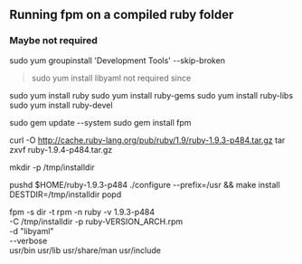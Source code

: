 ## Running fpm on a compiled ruby folder

### Maybe not required
sudo yum groupinstall 'Development Tools' --skip-broken
> sudo yum install libyaml not required since 

sudo yum install ruby
sudo yum install ruby-gems
sudo yum install ruby-libs
sudo yum install ruby-devel

sudo gem update --system
sudo gem install fpm

curl -O http://cache.ruby-lang.org/pub/ruby/1.9/ruby-1.9.3-p484.tar.gz
tar zxvf ruby-1.9.4-p484.tar.gz

mkdir -p /tmp/installdir

pushd $HOME/ruby-1.9.3-p484
./configure --prefix=/usr && make install DESTDIR=/tmp/installdir
popd

fpm -s dir -t rpm -n ruby -v 1.9.3-p484 \
-C /tmp/installdir -p ruby-VERSION_ARCH.rpm \
-d "libyaml" \
--verbose \
usr/bin usr/lib usr/share/man usr/include
